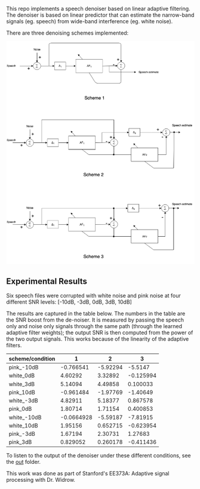 This repo implements a speech denoiser based on linear adaptive filtering. The denoiser is based on linear predictor that can estimate the narrow-band signals (eg. speech) from wide-band interference (eg. white noise). 

There are three denoising schemes implemented:

![predictive denoiser](predictive_denoiser.png)

## Experimental Results

Six speech files were corrupted with white noise and pink noise at four different SNR levels: [-10dB, -3dB, 0dB, 3dB, 10dB]

The results are captured in the table below. The numbers in the table are the SNR boost from the de-noiser. It is measured by passing the speech only and noise only signals through the same path (through the learned adaptive filter weights); the output SNR is then computed from the power of the two output signals. This works because of the linearity of the adaptive filters.

| scheme/condition   |          1 |         2 |         3 |
|--------------------|------------|-----------|-----------|
| pink_-10dB         | -0.766541  | -5.92294  | -5.5147   |
| white_0dB          |  4.60292   |  3.32892  | -0.125994 |
| white_3dB          |  5.14094   |  4.49858  |  0.100033 |
| pink_10dB          | -0.961484  | -1.97769  | -1.40649  |
| white_-3dB         |  4.82911   |  5.18377  |  0.867578 |
| pink_0dB           |  1.80714   |  1.71154  |  0.400853 |
| white_-10dB        | -0.0664928 | -5.59187  | -7.81915  |
| white_10dB         |  1.95156   |  0.652715 | -0.623954 |
| pink_-3dB          |  1.67194   |  2.30731  |  1.27683  |
| pink_3dB           |  0.829052  |  0.260178 | -0.411436 |
 
 To listen to the output of the denoiser under these different conditions, see the [out](../out) folder. 
 
 
This work was done as part of Stanford's EE373A: Adaptive signal processing with Dr. Widrow.